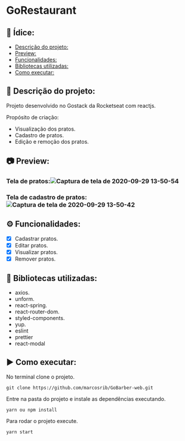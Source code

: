 # GoRestaurant

## :page_with_curl: Ídice:
  - [Descrição do projeto:](#memo-descrição-do-projeto)
  - [Preview:](#camera-preview)
  - [Funcionalidades:](#gear-funcionalidades)
  - [Bibliotecas utilizadas:](#file_folder-bibliotecas-utilizadas)
  - [Como executar:](#arrow_forward-como-executar)

## :memo: Descrição do projeto:

Projeto desenvolvido no Gostack da Rocketseat com reactjs.

 Propósito de criação:

- Visualização dos pratos.
- Cadastro de pratos.
- Edição e remoção dos pratos.

## :camera: Preview:

### Tela de pratos:![Captura de tela de 2020-09-29 13-50-54](https://user-images.githubusercontent.com/43934564/94588829-da6fbc00-025a-11eb-91d8-9c2f3d76c4ec.png)

### Tela de cadastro de pratos:![Captura de tela de 2020-09-29 13-50-42](https://user-images.githubusercontent.com/43934564/94588831-dc397f80-025a-11eb-9705-87846f9d041a.png)


## :gear: Funcionalidades:

- [X] Cadastrar pratos.
- [X] Editar pratos.
- [X] Visualizar pratos.
- [X] Remover pratos.
## :file_folder: Bibliotecas utilizadas:
- axios.
- unform.
- react-spring.
- react-router-dom.
- styled-components.
- yup.
- eslint
- prettier
- react-modal

## :arrow_forward: Como executar:
No terminal clone o projeto.
```
git clone https://github.com/marcosrib/GoBarber-web.git
```
Entre na pasta do projeto e instale as dependências executando.
```
yarn ou npm install
```
Para rodar o projeto execute.

```
yarn start
```
